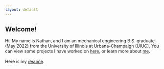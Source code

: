 ```yaml
---
layout: default
---
```

## Welcome!
Hi! My name is Nathan, and I am an mechanical engineering B.S. graduate (May 2022) from the University of Illinois at Urbana-Champaign (UIUC). You can view some projects I have worked on [here](/projects), or learn more about [me](/about).
<br> <br>
Here is my <a href="documents/Resume-5-22-22.pdf" target="blank">resume</a>.
